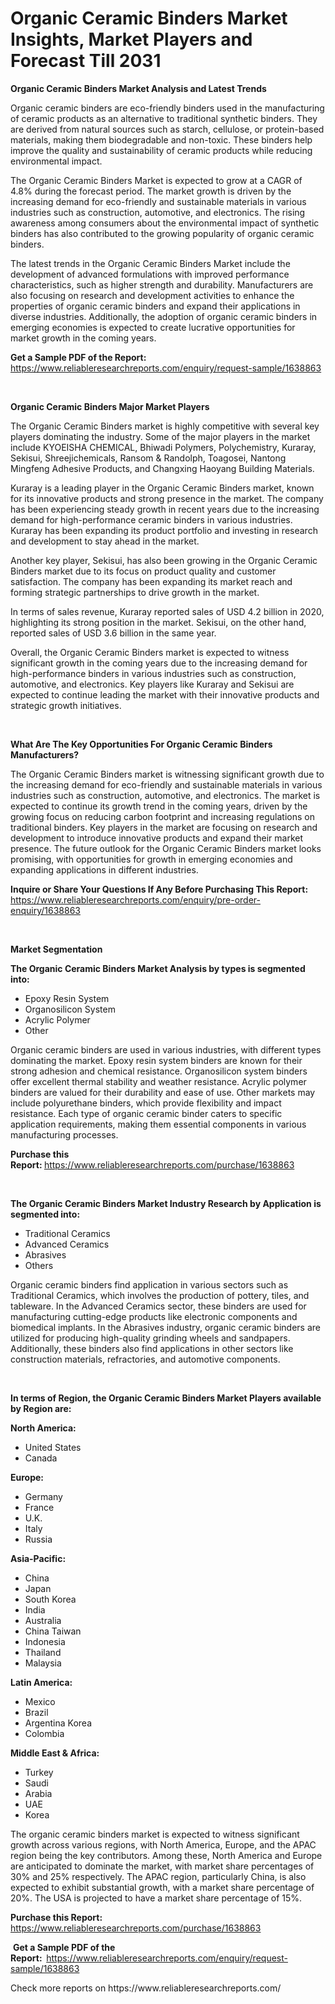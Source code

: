 <p><h1>Organic Ceramic Binders Market Insights, Market Players and Forecast Till 2031</h1></p><p><strong>Organic Ceramic Binders Market Analysis and Latest Trends</strong></p>
<p><p>Organic ceramic binders are eco-friendly binders used in the manufacturing of ceramic products as an alternative to traditional synthetic binders. They are derived from natural sources such as starch, cellulose, or protein-based materials, making them biodegradable and non-toxic. These binders help improve the quality and sustainability of ceramic products while reducing environmental impact.</p><p>The Organic Ceramic Binders Market is expected to grow at a CAGR of 4.8% during the forecast period. The market growth is driven by the increasing demand for eco-friendly and sustainable materials in various industries such as construction, automotive, and electronics. The rising awareness among consumers about the environmental impact of synthetic binders has also contributed to the growing popularity of organic ceramic binders.</p><p>The latest trends in the Organic Ceramic Binders Market include the development of advanced formulations with improved performance characteristics, such as higher strength and durability. Manufacturers are also focusing on research and development activities to enhance the properties of organic ceramic binders and expand their applications in diverse industries. Additionally, the adoption of organic ceramic binders in emerging economies is expected to create lucrative opportunities for market growth in the coming years.</p></p>
<p><strong>Get a Sample PDF of the Report:&nbsp;</strong> <a href="https://www.reliableresearchreports.com/enquiry/request-sample/1638863">https://www.reliableresearchreports.com/enquiry/request-sample/1638863</a></p>
<p>&nbsp;</p>
<p><strong>Organic Ceramic Binders Major Market Players</strong></p>
<p><p>The Organic Ceramic Binders market is highly competitive with several key players dominating the industry. Some of the major players in the market include KYOEISHA CHEMICAL, Bhiwadi Polymers, Polychemistry, Kuraray, Sekisui, Shreejichemicals, Ransom & Randolph, Toagosei, Nantong Mingfeng Adhesive Products, and Changxing Haoyang Building Materials.</p><p>Kuraray is a leading player in the Organic Ceramic Binders market, known for its innovative products and strong presence in the market. The company has been experiencing steady growth in recent years due to the increasing demand for high-performance ceramic binders in various industries. Kuraray has been expanding its product portfolio and investing in research and development to stay ahead in the market.</p><p>Another key player, Sekisui, has also been growing in the Organic Ceramic Binders market due to its focus on product quality and customer satisfaction. The company has been expanding its market reach and forming strategic partnerships to drive growth in the market.</p><p>In terms of sales revenue, Kuraray reported sales of USD 4.2 billion in 2020, highlighting its strong position in the market. Sekisui, on the other hand, reported sales of USD 3.6 billion in the same year.</p><p>Overall, the Organic Ceramic Binders market is expected to witness significant growth in the coming years due to the increasing demand for high-performance binders in various industries such as construction, automotive, and electronics. Key players like Kuraray and Sekisui are expected to continue leading the market with their innovative products and strategic growth initiatives.</p></p>
<p>&nbsp;</p>
<p><strong>What Are The Key Opportunities For Organic Ceramic Binders Manufacturers?</strong></p>
<p><p>The Organic Ceramic Binders market is witnessing significant growth due to the increasing demand for eco-friendly and sustainable materials in various industries such as construction, automotive, and electronics. The market is expected to continue its growth trend in the coming years, driven by the growing focus on reducing carbon footprint and increasing regulations on traditional binders. Key players in the market are focusing on research and development to introduce innovative products and expand their market presence. The future outlook for the Organic Ceramic Binders market looks promising, with opportunities for growth in emerging economies and expanding applications in different industries.</p></p>
<p><strong>Inquire or Share Your Questions If Any Before Purchasing This Report:</strong> <a href="https://www.reliableresearchreports.com/enquiry/pre-order-enquiry/1638863">https://www.reliableresearchreports.com/enquiry/pre-order-enquiry/1638863</a></p>
<p>&nbsp;</p>
<p><strong>Market Segmentation</strong></p>
<p><strong>The Organic Ceramic Binders Market Analysis by types is segmented into:</strong></p>
<p><ul><li>Epoxy Resin System</li><li>Organosilicon System</li><li>Acrylic Polymer</li><li>Other</li></ul></p>
<p><p>Organic ceramic binders are used in various industries, with different types dominating the market. Epoxy resin system binders are known for their strong adhesion and chemical resistance. Organosilicon system binders offer excellent thermal stability and weather resistance. Acrylic polymer binders are valued for their durability and ease of use. Other markets may include polyurethane binders, which provide flexibility and impact resistance. Each type of organic ceramic binder caters to specific application requirements, making them essential components in various manufacturing processes.</p></p>
<p><strong>Purchase this Report:&nbsp;</strong><a href="https://www.reliableresearchreports.com/purchase/1638863">https://www.reliableresearchreports.com/purchase/1638863</a></p>
<p>&nbsp;</p>
<p><strong>The Organic Ceramic Binders Market Industry Research by Application is segmented into:</strong></p>
<p><ul><li>Traditional Ceramics</li><li>Advanced Ceramics</li><li>Abrasives</li><li>Others</li></ul></p>
<p><p>Organic ceramic binders find application in various sectors such as Traditional Ceramics, which involves the production of pottery, tiles, and tableware. In the Advanced Ceramics sector, these binders are used for manufacturing cutting-edge products like electronic components and biomedical implants. In the Abrasives industry, organic ceramic binders are utilized for producing high-quality grinding wheels and sandpapers. Additionally, these binders also find applications in other sectors like construction materials, refractories, and automotive components.</p></p>
<p>&nbsp;</p>
<p><strong>In terms of Region, the Organic Ceramic Binders Market Players available by Region are:</strong></p>
<p>
    <p> <strong> North America: </strong>
        <ul>
            <li>United States</li>
            <li>Canada</li>
        </ul>
        </p> 
    <p> <strong> Europe: </strong>
        <ul>
            <li>Germany</li>
            <li>France</li>
            <li>U.K.</li>
            <li>Italy</li>
            <li>Russia</li>
        </ul>
        </p> 
    <p> <strong> Asia-Pacific: </strong>
        <ul>
            <li>China</li>
            <li>Japan</li>
            <li>South Korea</li>
            <li>India</li>
            <li>Australia</li>
            <li>China Taiwan</li>
            <li>Indonesia</li>
            <li>Thailand</li>
            <li>Malaysia</li>
        </ul>
        </p> 
    <p> <strong> Latin America: </strong>
        <ul>
            <li>Mexico</li>
            <li>Brazil</li>
            <li>Argentina Korea</li>
            <li>Colombia</li>
        </ul>
        </p> 
    <p> <strong> Middle East & Africa: </strong>
        <ul>
            <li>Turkey</li>
            <li>Saudi</li>
            <li>Arabia</li>
            <li>UAE</li>
            <li>Korea</li>
        </ul>
    </p>
    </p>
<p><p>The organic ceramic binders market is expected to witness significant growth across various regions, with North America, Europe, and the APAC region being the key contributors. Among these, North America and Europe are anticipated to dominate the market, with market share percentages of 30% and 25% respectively. The APAC region, particularly China, is also expected to exhibit substantial growth, with a market share percentage of 20%. The USA is projected to have a market share percentage of 15%.</p></p>
<p><strong>Purchase this Report: </strong><a href="https://www.reliableresearchreports.com/purchase/1638863">https://www.reliableresearchreports.com/purchase/1638863</a></p>
<p>&nbsp;<strong>Get a Sample PDF of the Report:&nbsp;&nbsp;</strong><a href="https://www.reliableresearchreports.com/enquiry/request-sample/1638863">https://www.reliableresearchreports.com/enquiry/request-sample/1638863</a></p>
<p><strong></strong></p>
<p>Check more reports on https://www.reliableresearchreports.com/</p>